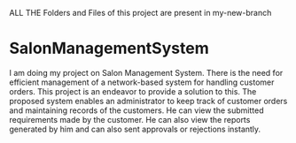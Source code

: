 ALL THE Folders and Files of this project are present in my-new-branch 
# SalonManagementSystem
I am doing my project on Salon Management System. There is the need for efficient management of 
a network-based system for handling customer orders.
This project is an endeavor to provide a solution to this. The proposed system enables an administrator 
to keep track of customer orders and maintaining records of the customers. He can view the submitted 
requirements made by the customer. He can also view the reports generated by him and can also sent 
approvals or rejections instantly.
